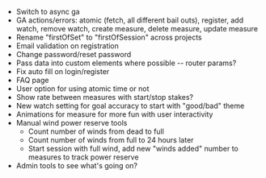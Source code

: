 - Switch to async ga
- GA actions/errors: atomic (fetch, all different bail outs), register, add watch, remove watch, create measure, delete measure, update measure
- Rename "firstOfSet" to "firstOfSession" across projects
- Email validation on registration
- Change password/reset password
- Pass data into custom elements where possible -- router params?
- Fix auto fill on login/register
- FAQ page
- User option for using atomic time or not
- Show rate between measures with start/stop stakes?
- New watch setting for goal accuracy to start with "good/bad" theme
- Animations for measure for more fun with user interactivity
- Manual wind power reserve tools
	- Count number of winds from dead to full
	- Count number of winds from full to 24 hours later
	- Start session with full wind, add new "winds added" number to measures to track power reserve
- Admin tools to see what's going on?